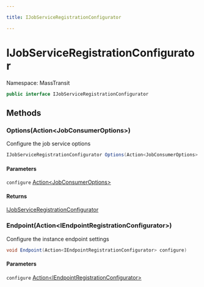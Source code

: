 ```yaml
---

title: IJobServiceRegistrationConfigurator

---
```


# IJobServiceRegistrationConfigurator

Namespace: MassTransit

```csharp
public interface IJobServiceRegistrationConfigurator
```

## Methods

### **Options(Action\<JobConsumerOptions\>)**

Configure the job service options

```csharp
IJobServiceRegistrationConfigurator Options(Action<JobConsumerOptions> configure)
```

#### Parameters

`configure` [Action\<JobConsumerOptions\>](https://learn.microsoft.com/en-us/dotnet/api/system.action-1)<br/>

#### Returns

[IJobServiceRegistrationConfigurator](../masstransit/ijobserviceregistrationconfigurator)<br/>

### **Endpoint(Action\<IEndpointRegistrationConfigurator\>)**

Configure the instance endpoint settings

```csharp
void Endpoint(Action<IEndpointRegistrationConfigurator> configure)
```

#### Parameters

`configure` [Action\<IEndpointRegistrationConfigurator\>](https://learn.microsoft.com/en-us/dotnet/api/system.action-1)<br/>

